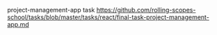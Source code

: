 project-management-app
task https://github.com/rolling-scopes-school/tasks/blob/master/tasks/react/final-task-project-management-app.md